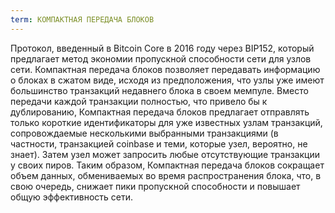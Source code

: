 ```yaml
---
term: КОМПАКТНАЯ ПЕРЕДАЧА БЛОКОВ
---
```


Протокол, введенный в Bitcoin Core в 2016 году через BIP152, который предлагает метод экономии пропускной способности сети для узлов сети. Компактная передача блоков позволяет передавать информацию о блоках в сжатом виде, исходя из предположения, что узлы уже имеют большинство транзакций недавнего блока в своем мемпуле. Вместо передачи каждой транзакции полностью, что привело бы к дублированию, Компактная передача блоков предлагает отправлять только короткие идентификаторы для уже известных узлам транзакций, сопровождаемые несколькими выбранными транзакциями (в частности, транзакцией coinbase и теми, которые узел, вероятно, не знает). Затем узел может запросить любые отсутствующие транзакции у своих пиров. Таким образом, Компактная передача блоков сокращает объем данных, обмениваемых во время распространения блока, что, в свою очередь, снижает пики пропускной способности и повышает общую эффективность сети.